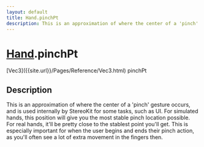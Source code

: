 ```yaml
---
layout: default
title: Hand.pinchPt
description: This is an approximation of where the center of a 'pinch' gesture occurs, and is used internally by StereoKit for some tasks, such as UI. For simulated hands, this position will give you the most stable pinch location possible. For real hands, it'll be pretty close to the stablest point you'll get. This is especially important for when the user begins and ends their pinch action, as you'll often see a lot of extra movement in the fingers then.
---
```

# [Hand]({{site.url}}/Pages/Reference/Hand.html).pinchPt

<div class='signature' markdown='1'>
[Vec3]({{site.url}}/Pages/Reference/Vec3.html) pinchPt
</div>

## Description
This is an approximation of where the center of a
'pinch' gesture occurs, and is used internally by StereoKit for
some tasks, such as UI. For simulated hands, this position will
give you the most stable pinch location possible. For real hands,
it'll be pretty close to the stablest point you'll get. This is
especially important for when the user begins and ends their
pinch action, as you'll often see a lot of extra movement in the
fingers then.

